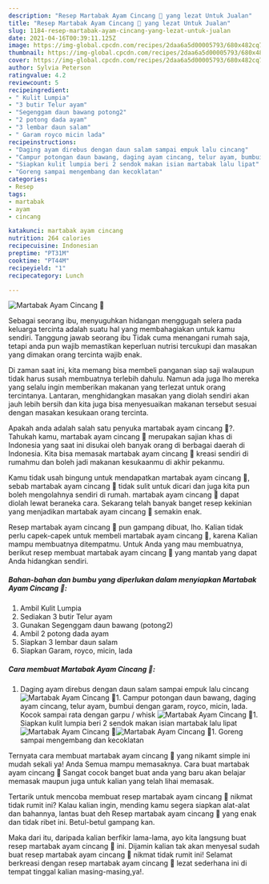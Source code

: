 ```yaml
---
description: "Resep Martabak Ayam Cincang 🐔 yang lezat Untuk Jualan"
title: "Resep Martabak Ayam Cincang 🐔 yang lezat Untuk Jualan"
slug: 1184-resep-martabak-ayam-cincang-yang-lezat-untuk-jualan
date: 2021-04-16T00:39:11.125Z
image: https://img-global.cpcdn.com/recipes/2daa6a5d00005793/680x482cq70/martabak-ayam-cincang-🐔-foto-resep-utama.jpg
thumbnail: https://img-global.cpcdn.com/recipes/2daa6a5d00005793/680x482cq70/martabak-ayam-cincang-🐔-foto-resep-utama.jpg
cover: https://img-global.cpcdn.com/recipes/2daa6a5d00005793/680x482cq70/martabak-ayam-cincang-🐔-foto-resep-utama.jpg
author: Sylvia Peterson
ratingvalue: 4.2
reviewcount: 5
recipeingredient:
- " Kulit Lumpia"
- "3 butir Telur ayam"
- "Segenggam daun bawang potong2"
- "2 potong dada ayam"
- "3 lembar daun salam"
- " Garam royco micin lada"
recipeinstructions:
- "Daging ayam direbus dengan daun salam sampai empuk lalu cincang"
- "Campur potongan daun bawang, daging ayam cincang, telur ayam, bumbui dengan garam, royco, micin, lada. Kocok sampai rata dengan garpu / whisk"
- "Siapkan kulit lumpia beri 2 sendok makan isian martabak lalu lipat"
- "Goreng sampai mengembang dan kecoklatan"
categories:
- Resep
tags:
- martabak
- ayam
- cincang

katakunci: martabak ayam cincang 
nutrition: 264 calories
recipecuisine: Indonesian
preptime: "PT31M"
cooktime: "PT44M"
recipeyield: "1"
recipecategory: Lunch

---
```



![Martabak Ayam Cincang 🐔](https://img-global.cpcdn.com/recipes/2daa6a5d00005793/680x482cq70/martabak-ayam-cincang-🐔-foto-resep-utama.jpg)

Sebagai seorang ibu, menyuguhkan hidangan menggugah selera pada keluarga tercinta adalah suatu hal yang membahagiakan untuk kamu sendiri. Tanggung jawab seorang ibu Tidak cuma menangani rumah saja, tetapi anda pun wajib memastikan keperluan nutrisi tercukupi dan masakan yang dimakan orang tercinta wajib enak.

Di zaman  saat ini, kita memang bisa membeli panganan siap saji walaupun tidak harus susah membuatnya terlebih dahulu. Namun ada juga lho mereka yang selalu ingin memberikan makanan yang terlezat untuk orang tercintanya. Lantaran, menghidangkan masakan yang diolah sendiri akan jauh lebih bersih dan kita juga bisa menyesuaikan makanan tersebut sesuai dengan masakan kesukaan orang tercinta. 



Apakah anda adalah salah satu penyuka martabak ayam cincang 🐔?. Tahukah kamu, martabak ayam cincang 🐔 merupakan sajian khas di Indonesia yang saat ini disukai oleh banyak orang di berbagai daerah di Indonesia. Kita bisa memasak martabak ayam cincang 🐔 kreasi sendiri di rumahmu dan boleh jadi makanan kesukaanmu di akhir pekanmu.

Kamu tidak usah bingung untuk mendapatkan martabak ayam cincang 🐔, sebab martabak ayam cincang 🐔 tidak sulit untuk dicari dan juga kita pun boleh mengolahnya sendiri di rumah. martabak ayam cincang 🐔 dapat diolah lewat beraneka cara. Sekarang telah banyak banget resep kekinian yang menjadikan martabak ayam cincang 🐔 semakin enak.

Resep martabak ayam cincang 🐔 pun gampang dibuat, lho. Kalian tidak perlu capek-capek untuk membeli martabak ayam cincang 🐔, karena Kalian mampu membuatnya ditempatmu. Untuk Anda yang mau membuatnya, berikut resep membuat martabak ayam cincang 🐔 yang mantab yang dapat Anda hidangkan sendiri.

<!--inarticleads1-->

##### Bahan-bahan dan bumbu yang diperlukan dalam menyiapkan Martabak Ayam Cincang 🐔:

1. Ambil  Kulit Lumpia
1. Sediakan 3 butir Telur ayam
1. Gunakan Segenggam daun bawang (potong2)
1. Ambil 2 potong dada ayam
1. Siapkan 3 lembar daun salam
1. Siapkan  Garam, royco, micin, lada




<!--inarticleads2-->

##### Cara membuat Martabak Ayam Cincang 🐔:

1. Daging ayam direbus dengan daun salam sampai empuk lalu cincang
<img src="https://img-global.cpcdn.com/steps/1cad1f64ff68c51d/160x128cq70/martabak-ayam-cincang-🐔-langkah-memasak-1-foto.jpg" alt="Martabak Ayam Cincang 🐔">1. Campur potongan daun bawang, daging ayam cincang, telur ayam, bumbui dengan garam, royco, micin, lada. Kocok sampai rata dengan garpu / whisk
<img src="https://img-global.cpcdn.com/steps/aa00441e4c9161e9/160x128cq70/martabak-ayam-cincang-🐔-langkah-memasak-2-foto.jpg" alt="Martabak Ayam Cincang 🐔">1. Siapkan kulit lumpia beri 2 sendok makan isian martabak lalu lipat
<img src="https://img-global.cpcdn.com/steps/def94715238790ec/160x128cq70/martabak-ayam-cincang-🐔-langkah-memasak-3-foto.jpg" alt="Martabak Ayam Cincang 🐔"><img src="https://img-global.cpcdn.com/steps/4193339c58f512b1/160x128cq70/martabak-ayam-cincang-🐔-langkah-memasak-3-foto.jpg" alt="Martabak Ayam Cincang 🐔">1. Goreng sampai mengembang dan kecoklatan




Ternyata cara membuat martabak ayam cincang 🐔 yang nikamt simple ini mudah sekali ya! Anda Semua mampu memasaknya. Cara buat martabak ayam cincang 🐔 Sangat cocok banget buat anda yang baru akan belajar memasak maupun juga untuk kalian yang telah lihai memasak.

Tertarik untuk mencoba membuat resep martabak ayam cincang 🐔 nikmat tidak rumit ini? Kalau kalian ingin, mending kamu segera siapkan alat-alat dan bahannya, lantas buat deh Resep martabak ayam cincang 🐔 yang enak dan tidak ribet ini. Betul-betul gampang kan. 

Maka dari itu, daripada kalian berfikir lama-lama, ayo kita langsung buat resep martabak ayam cincang 🐔 ini. Dijamin kalian tak akan menyesal sudah buat resep martabak ayam cincang 🐔 nikmat tidak rumit ini! Selamat berkreasi dengan resep martabak ayam cincang 🐔 lezat sederhana ini di tempat tinggal kalian masing-masing,ya!.


